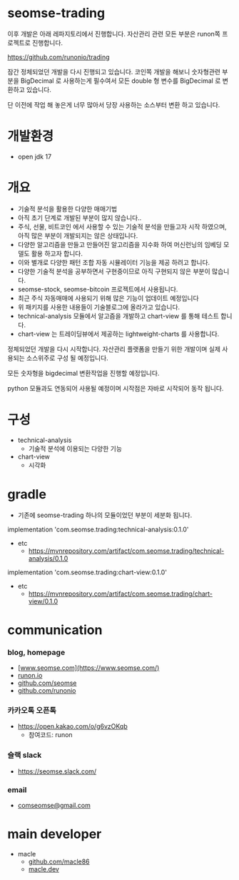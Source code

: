 # seomse-trading

이후 개발은 아래 레파지토리에서 진행합니다. 자산관리 관련 모든 부분은 runon쪽 프로젝트로 진행합니다.

https://github.com/runonio/trading

잠간 정체되었던 개발을 다시 진행되고 있습니다. 코인쪽 개발을 해보니 숫자형관련 부분을 BigDecimal 로 사용하는게 필수여서 모든 double 형 변수를 BigDecimal 로 변환하고 있습니다.

단 이전에 작업 해 놓은게 너무 많아서 당장 사용하는 소스부터 변환 하고 있습니다.

# 개발환경
- open jdk 17

# 개요
- 기술적 분석을 활용한 다양한 매매기법
- 아직 초기 단계로 개발된 부분이 많지 않습니다..
- 주식, 선물, 비트코인 에서 사용할 수 있는 기술적 분석을 만들고자 시작 하였으며, 아직 많은 부분이 개발되지는 않은 상태입니다.
- 다양한 알고리즘을 만들고 만들어진 알고리즘을 지수화 하여 머신런닝의 임베딩 모델도 활용 하고자 합니다.
- 이와 별개로 다양한 패턴 조합 자동 시뮬레이터 기능을 제공 하려고 합니다.
- 다양한 기술적 분석을 공부하면서 구현중이므로 아직 구현되지 않은 부분이 많습니다.
- seomse-stock, seomse-bitcoin 프로젝트에서 사용됩니다.
- 최근 주식 자동매매에 사용되기 위해 많은 기능이 업데이트 예정입니다
- 위 패키지를 사용한 내용들이 기술블로그에 올라가고 있습니다.
- technical-analysis 모듈에서 알고즘을 개발하고 chart-view 를 통해 테스트 합니다.
- chart-view 는 트레이딩뷰에서 제공하는 lightweight-charts 를 사용합니다.

정체되었던 개발을 다시 시작합니다. 자산관리 플랫폼을 만들기 위한 개발이며 실제 사용되는 소스위주로 구성 될 예정입니다.

모든 숫자형을 bigdecimal 변환작업을 진행할 예정입니다.

python 모듈과도 연동되어 사용될 예정이며 시작점은 자바로 시작되어 동작 됩니다.

# 구성
- technical-analysis 
  - 기술적 분석에 이용되는 다양한 기능
- chart-view 
  - 시각화

# gradle
- 기존에 seomse-trading 하나의 모듈이었던 부분이 세분화 됩니다.

implementation 'com.seomse.trading:technical-analysis:0.1.0'
- etc
    - https://mvnrepository.com/artifact/com.seomse.trading/technical-analysis/0.1.0

implementation 'com.seomse.trading:chart-view:0.1.0'
- etc
    - https://mvnrepository.com/artifact/com.seomse.trading/chart-view/0.1.0


# communication
### blog, homepage
- [www.seomse.com](https://www.seomse.com/)
- [runon.io](https://runon.io)
- [github.com/seomse](https://github.com/seomse)
- [github.com/runonio](https://github.com/runonio)

### 카카오톡 오픈톡
 - https://open.kakao.com/o/g6vzOKqb
   - 참여코드: runon

### 슬랙 slack
- https://seomse.slack.com/

### email
 - comseomse@gmail.com
 
 
# main developer
 - macle
    - [github.com/macle86](https://github.com/macle86)
    - [macle.dev](https://macle.dev)
